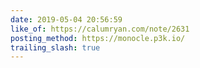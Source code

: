 ```yaml
---
date: 2019-05-04 20:56:59
like_of: https://calumryan.com/note/2631
posting_method: https://monocle.p3k.io/
trailing_slash: true
---
```

